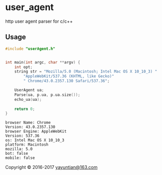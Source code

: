 # user_agent
http user agent parser for c/c++


## Usage

~~~ c++
#include "userAgent.h"


int main(int argc, char **argv) {
    int opt;
    string str = "Mozilla/5.0 (Macintosh; Intel Mac OS X 10_10_3) "
        "AppleWebKit/537.36 (KHTML, like Gecko)"
        " Chrome/43.0.2357.130 Safari/537.36";

    UserAgent ua;
    Parse(ua, p.ua, p.ua.size());
    echo_ua(ua);
    
    return 0;
}
~~~

```
browser Name: Chrome
Version: 43.0.2357.130
browser Engine: AppleWebKit
Version: 537.36
os: Intel Mac OS X 10_10_3
platform: Macintosh
mozilla: 5.0
bot: false
mobile: false
```
Copyright &copy; 2016-2017 yayuntian@163.com
